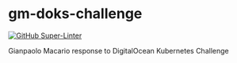 # gm-doks-challenge

[![GitHub Super-Linter](https://github.com/gmacario/gm-doks-challenge/workflows/Lint%20Code%20Base/badge.svg)](https://github.com/marketplace/actions/super-linter)

Gianpaolo Macario response to DigitalOcean Kubernetes Challenge

<!-- EOF -->
